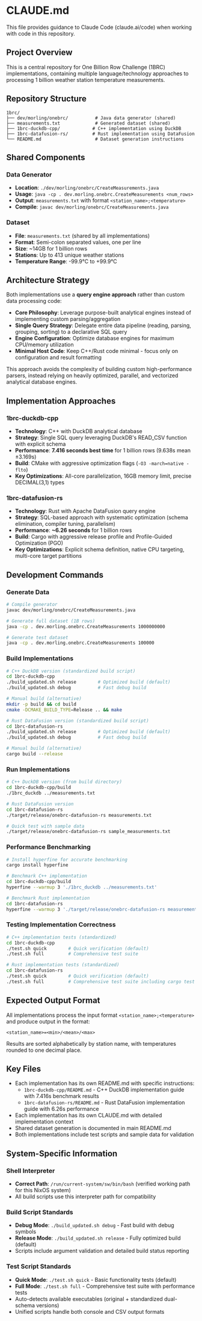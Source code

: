 # CLAUDE.md

This file provides guidance to Claude Code (claude.ai/code) when working with code in this repository.

## Project Overview

This is a central repository for One Billion Row Challenge (1BRC) implementations, containing multiple language/technology approaches to processing 1 billion weather station temperature measurements.

## Repository Structure

```
1brc/
├── dev/morling/onebrc/          # Java data generator (shared)
├── measurements.txt             # Generated dataset (shared)
├── 1brc-duckdb-cpp/            # C++ implementation using DuckDB
├── 1brc-datafusion-rs/         # Rust implementation using DataFusion
└── README.md                    # Dataset generation instructions
```

## Shared Components

### Data Generator
- **Location**: `./dev/morling/onebrc/CreateMeasurements.java`
- **Usage**: `java -cp . dev.morling.onebrc.CreateMeasurements <num_rows>`
- **Output**: `measurements.txt` with format `<station_name>;<temperature>`
- **Compile**: `javac dev/morling/onebrc/CreateMeasurements.java`

### Dataset
- **File**: `measurements.txt` (shared by all implementations)
- **Format**: Semi-colon separated values, one per line
- **Size**: ~14GB for 1 billion rows
- **Stations**: Up to 413 unique weather stations
- **Temperature Range**: -99.9°C to +99.9°C

## Architecture Strategy

Both implementations use a **query engine approach** rather than custom data processing code:

- **Core Philosophy**: Leverage purpose-built analytical engines instead of implementing custom parsing/aggregation
- **Single Query Strategy**: Delegate entire data pipeline (reading, parsing, grouping, sorting) to a declarative SQL query
- **Engine Configuration**: Optimize database engines for maximum CPU/memory utilization
- **Minimal Host Code**: Keep C++/Rust code minimal - focus only on configuration and result formatting

This approach avoids the complexity of building custom high-performance parsers, instead relying on heavily optimized, parallel, and vectorized analytical database engines.

## Implementation Approaches

### 1brc-duckdb-cpp
- **Technology**: C++ with DuckDB analytical database
- **Strategy**: Single SQL query leveraging DuckDB's READ_CSV function with explicit schema
- **Performance**: **7.416 seconds best time** for 1 billion rows (9.638s mean ±3.169s)
- **Build**: CMake with aggressive optimization flags (`-O3 -march=native -flto`)
- **Key Optimizations**: All-core parallelization, 16GB memory limit, precise DECIMAL(3,1) types

### 1brc-datafusion-rs  
- **Technology**: Rust with Apache DataFusion query engine
- **Strategy**: SQL-based approach with systematic optimization (schema elimination, compiler tuning, parallelism)
- **Performance**: **~6.26 seconds** for 1 billion rows
- **Build**: Cargo with aggressive release profile and Profile-Guided Optimization (PGO)
- **Key Optimizations**: Explicit schema definition, native CPU targeting, multi-core target partitions

## Development Commands

### Generate Data
```bash
# Compile generator
javac dev/morling/onebrc/CreateMeasurements.java

# Generate full dataset (1B rows)
java -cp . dev.morling.onebrc.CreateMeasurements 1000000000

# Generate test dataset
java -cp . dev.morling.onebrc.CreateMeasurements 100000
```

### Build Implementations
```bash
# C++ DuckDB version (standardized build script)
cd 1brc-duckdb-cpp
./build_updated.sh release        # Optimized build (default)
./build_updated.sh debug          # Fast debug build

# Manual build (alternative)
mkdir -p build && cd build
cmake -DCMAKE_BUILD_TYPE=Release .. && make

# Rust DataFusion version (standardized build script)
cd 1brc-datafusion-rs
./build_updated.sh release        # Optimized build (default)  
./build_updated.sh debug          # Fast debug build

# Manual build (alternative)
cargo build --release
```

### Run Implementations
```bash
# C++ DuckDB version (from build directory)
cd 1brc-duckdb-cpp/build
./1brc_duckdb ../measurements.txt

# Rust DataFusion version
cd 1brc-datafusion-rs
./target/release/onebrc-datafusion-rs measurements.txt

# Quick test with sample data
./target/release/onebrc-datafusion-rs sample_measurements.txt
```

### Performance Benchmarking
```bash
# Install hyperfine for accurate benchmarking
cargo install hyperfine

# Benchmark C++ implementation
cd 1brc-duckdb-cpp/build
hyperfine --warmup 3 './1brc_duckdb ../measurements.txt'

# Benchmark Rust implementation  
cd 1brc-datafusion-rs
hyperfine --warmup 3 './target/release/onebrc-datafusion-rs measurements.txt'
```

### Testing Implementation Correctness
```bash
# C++ implementation tests (standardized)
cd 1brc-duckdb-cpp
./test.sh quick        # Quick verification (default)
./test.sh full         # Comprehensive test suite

# Rust implementation tests (standardized)
cd 1brc-datafusion-rs
./test.sh quick        # Quick verification (default)
./test.sh full         # Comprehensive test suite including cargo test
```

## Expected Output Format

All implementations process the input format `<station_name>;<temperature>` and produce output in the format:
```
<station_name>=<min>/<mean>/<max>
```

Results are sorted alphabetically by station name, with temperatures rounded to one decimal place.

## Key Files
- Each implementation has its own README.md with specific instructions:
  - `1brc-duckdb-cpp/README.md` - C++ DuckDB implementation guide with 7.416s benchmark results
  - `1brc-datafusion-rs/README.md` - Rust DataFusion implementation guide with 6.26s performance  
- Each implementation has its own CLAUDE.md with detailed implementation context
- Shared dataset generation is documented in main README.md
- Both implementations include test scripts and sample data for validation

## System-Specific Information

### Shell Interpreter
- **Correct Path**: `/run/current-system/sw/bin/bash` (verified working path for this NixOS system)
- All build scripts use this interpreter path for compatibility

### Build Script Standards
- **Debug Mode**: `./build_updated.sh debug` - Fast build with debug symbols
- **Release Mode**: `./build_updated.sh release` - Fully optimized build (default)
- Scripts include argument validation and detailed build status reporting

### Test Script Standards
- **Quick Mode**: `./test.sh quick` - Basic functionality tests (default)
- **Full Mode**: `./test.sh full` - Comprehensive test suite with performance tests
- Auto-detects available executables (original + standardized dual-schema versions)
- Unified scripts handle both console and CSV output formats